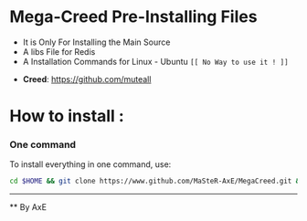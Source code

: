 # Mega-Creed Pre-Installing Files

* It is Only For Installing the Main Source
* A libs File for Redis
* A Installation Commands for Linux - Ubuntu
``` [[ No Way to use it ! ]] ```
- **Creed**: https://github.com/muteall

# How to install :
### One command
To install everything in one command, use:
```sh
cd $HOME && git clone https://www.github.com/MaSteR-AxE/MegaCreed.git && cd MegaCreed && sudo chmod +777 install.sh && sudo chmod 777 launch.sh && sudo screen ./install.sh
```

* * *
** By AxE
